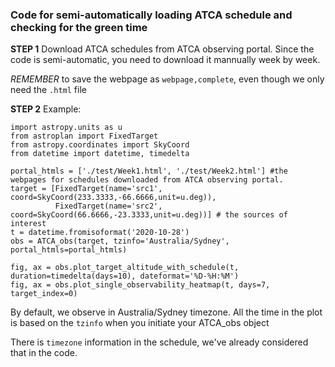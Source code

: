 ### Code for semi-automatically loading ATCA schedule and checking for the green time

**STEP 1**
Download ATCA schedules from ATCA observing portal. Since the code is semi-automatic, you need to download it mannually week by week.

*REMEMBER* to save the webpage as `webpage,complete`, even though we only need the `.html` file

**STEP 2**
Example:
```
import astropy.units as u
from astroplan import FixedTarget
from astropy.coordinates import SkyCoord
from datetime import datetime, timedelta

portal_htmls = ['./test/Week1.html', './test/Week2.html'] #the webpages for schedules downloaded from ATCA observing portal.
target = [FixedTarget(name='src1', coord=SkyCoord(233.3333,-66.6666,unit=u.deg)),
          FixedTarget(name='src2', coord=SkyCoord(66.6666,-23.3333,unit=u.deg))] # the sources of interest
t = datetime.fromisoformat('2020-10-28')
obs = ATCA_obs(target, tzinfo='Australia/Sydney', portal_htmls=portal_htmls)

fig, ax = obs.plot_target_altitude_with_schedule(t, duration=timedelta(days=10), dateformat='%D-%H:%M')
fig, ax = obs.plot_single_observability_heatmap(t, days=7, target_index=0)
```
By default, we observe in Australia/Sydney timezone. All the time in the plot is based on the `tzinfo` when you initiate your ATCA_obs object

There is `timezone` information in the schedule, we've already considered that in the code.
